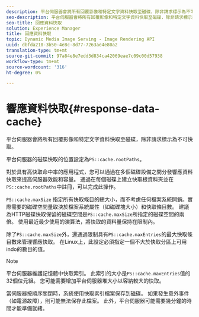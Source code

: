 ```yaml
---
description: 平台伺服器會將所有回覆影像和特定文字資料快取至磁碟，除非請求標示為不可快取。
seo-description: 平台伺服器會將所有回覆影像和特定文字資料快取至磁碟，除非請求標示為不可快取。
seo-title: 回應資料快取
solution: Experience Manager
title: 回應資料快取
topic: Dynamic Media Image Serving - Image Rendering API
uuid: dbfda210-3b50-4e8c-8d77-7263ae4e80a2
translation-type: tm+mt
source-git-commit: 97a84e8e7edd3d834ca42069eae7c09c00d57938
workflow-type: tm+mt
source-wordcount: '316'
ht-degree: 0%

---
```



# 響應資料快取{#response-data-cache}

平台伺服器會將所有回覆影像和特定文字資料快取至磁碟，除非請求標示為不可快取。

平台伺服器的磁碟快取的位置設定為`PS::cache.rootPaths`。

對於具有高快取命中率的應用程式，您可以通過在多個磁碟設備之間分發響應資料快取來提高伺服器效能和容量。 通過在每個磁碟上建立快取根資料夾並在`PS::cache.rootPaths`中註冊，可以完成此操作。

`PS::cache.maxSize` 指定所有快取條目的總大小，而不考慮任何檔案系統開銷。實際需要的磁碟空間量取決於檔案系統屬性（如磁碟塊大小）和快取條目數。 建議為HTTP磁碟快取保留的磁碟空間是`PS::cache.maxSize`所指定的磁碟空間的兩倍。 使用最近最少使用的演算法，將快取的資料量保持在限制內。

除了`PS::cache.maxSize`外，還通過限制具有`PS::cache.maxEntries`的最大快取條目數來管理響應快取。 在Linux上，此設定必須指定一個不大於快取分區上可用indo的數目的值。

>[!NOTE]
>
>平台伺服器維護記憶體中快取索引。 此索引的大小是`PS::cache.maxEntries`值的32個位元組。 您可能需要增加平台伺服器堆大小以容納較大的快取。

當伺服器按順序關閉時，系統使用快取索引檔案保存到磁碟。 如果發生意外事件（如電源故障），則可能無法保存此檔案。 此外，平台伺服器可能需要幾分鐘的時間才能準備就緒。
